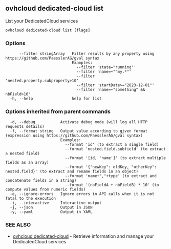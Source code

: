## ovhcloud dedicated-cloud list

List your DedicatedCloud services

```
ovhcloud dedicated-cloud list [flags]
```

### Options

```
      --filter stringArray   Filter results by any property using https://github.com/PaesslerAG/gval syntax
                             Examples:
                               --filter 'state="running"'
                               --filter 'name=~"^my.*"'
                               --filter 'nested.property.subproperty>10'
                               --filter 'startDate>="2023-12-01"'
                               --filter 'name=~"something" && nbField>10'
  -h, --help                 help for list
```

### Options inherited from parent commands

```
  -d, --debug           Activate debug mode (will log all HTTP requests details)
  -f, --format string   Output value according to given format (expression using https://github.com/PaesslerAG/gval syntax)
                        Examples:
                          --format 'id' (to extract a single field)
                          --format 'nested.field.subfield' (to extract a nested field)
                          --format '[id, 'name']' (to extract multiple fields as an array)
                          --format '{"newKey": oldKey, "otherKey": nested.field}' (to extract and rename fields in an object)
                          --format 'name+","+type' (to extract and concatenate fields in a string)
                          --format '(nbFieldA + nbFieldB) * 10' (to compute values from numeric fields)
  -e, --ignore-errors   Ignore errors in API calls when it is not fatal to the execution
  -i, --interactive     Interactive output
  -j, --json            Output in JSON
  -y, --yaml            Output in YAML
```

### SEE ALSO

* [ovhcloud dedicated-cloud](ovhcloud_dedicated-cloud.md)	 - Retrieve information and manage your DedicatedCloud services

